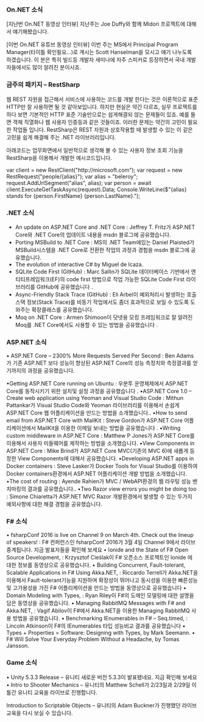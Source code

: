 ### On.NET 소식
[지난번 On.NET 동영상 인터뷰] 지난주는 Joe Duffy와 함께 Midori 프로젝트에 대해서 얘기해봤습니다. 

[이번 On.NET 유튜브 동영상 인터뷰] 이번 주는 MS에서 Principal Program Manager(타이틀 확인필요…)로 계시는 Scott Hanselman을 모시고 얘기 나누도록 하겠습니다. 이 분은 특히 빌드등 개발자 세미나에 자주 스피커로 등장하면서 국내 개발자들에서도 많이 알려진 분이시죠. 

### 금주의 패키지 – RestSharp     
웹 REST 자원을 접근해서 서비스에 사용하는 코드를 개발 한다는 것은 이론적으로 표준 HTTP만 잘 사용하면 될 것 같아보입니다. 하지만 현실은 약간 다르죠, 실무 프로젝트를 하다 보면 기본적인 HTTP 표준 기술만으로는 쉽게해결되 않는 문제들이 있죠. 예를 들면 객체 직열화나 웹 사용자 인증등과 같은 것들이죠. 이러한 문제는 약간의 고민이 필요한 작업들 입니다. RestSharp은 REST 자원과 상호작용할 때 발생할 수 있는 이 같은 고민을 쉽게 해결해 주는 .NET 라이브러리입니다.

아래코드는 업무화면에서 일반적으로 생각해 볼 수 있는 사용자 정보 조회 기능을 RestSharp을 이용해서 개발한 예시코드입니다.
<section>
var client = new RestClient("http://microsoft.com");
var request = new RestRequest("people/{alias}");
var alias = "beleroy";
request.AddUrlSegment("alias", alias);
var person = await client.ExecuteGetTaskAsync<Person>(request).Data;
Console.WriteLine($"{alias} stands for {person.FirstName} {person.LastName}.");
</section>

### .NET 소식
* An update on ASP.NET Core and .NET Core : Jeffrey T. Fritz가 ASP.NET Core와 .NET Core의 업데이트 내용을 msdn 블로그에 공유했습니다.
* Porting MSBuild to .NET Core : MS의 .NET Team에있는 Daniel Plaisted가 MSBuild시스템을 .NET Core로 전환한 작업의 과정과 경험을 msdn 블로그에 공유했습니다.
* The evolution of interactive C# by Miguel de Icaza.
* SQLite Code First (GitHub) :  Marc Sallin가 SQLite 데이터베이스 기반에서 엔티티프레임워크(EF)의 code first 방법으로 작업 가능한 SQLite Code First 라이브러리를 GitHub에 공유했습니다 .
* Async-Friendly Stack Trace (GitHub) : Eli Arbel이 예외처리시 발생하는 호출스택 정보(Stack Trace)를 비동기 작업에서도 좀더 효과적으로 보일 수 있도록 도와주는 확장클래스를 공유했습니다.
* Moq on .NET Core : Armen Shimoon이 닷넷용 모킹 프레임워크로 잘 알려진 Moq를 .NET Core에서도 사용할 수 있는 방법을 공유했습니다 .

### ASP.NET 소식
• ASP.NET Core – 2300% More Requests Served Per Second : Ben Adams가 기존 ASP.NET 보다 성능이 향상된   ASP.NET Core의 성능 측정치와 측정결과를 얻기까지의 과정을 공유했습니다.

•Getting ASP.NET Core running on Ubuntu : 우분투 운영체제에서 ASP.NET Core를 동작시키기 위한 설치및 설정 과정을 공유했습니다 .
•ASP.NET Core 1.0 – Create web application using Yeoman and Visual Studio Code : Mithun Pattankar가 Visual Studio Code와 Yeoman 라이브러리를 이용해서 손쉽게  ASP.NET Core 웹 어플리케이션을 만드는 방법을 소개했습니다..
•How to send email from ASP.NET Core with MailKit : Steve Gordon가 ASP.NET Core 어플리케이션에서 MailKit을 이용한 이메일 보내는 방법을 공유했습니다 .
•Writing custom middleware in ASP.NET Core : Matthew P Jones가 ASP.NET Core를 이용해서 사용자 미들웨어를 제작하는 방법을 소개했습니다.
•View Components in ASP.NET Core : Mike Brind가 ASP.NET Core MVC(기존의 MVC 6)에 새롭게 등장한 View Components에 대해서 공유했습니다.
•Developing ASP.NET apps in Docker containers : Steve Lasker가 Docker Tools for Visual Studio를 이용하여 Docker containers환경에서 ASP.NET 어플리케이션 개발 방법을 소개했습니다.
•The cost of routing : Ayende Rahien가 MVC / WebAPI환경의 웹 라우팅 성능 밴치마킹의 결과를 공유했습니다..
•Two Razor view errors you might be doing too : Simone Chiaretta가 ASP.NET MVC  Razor 개발환경에서 발생할 수 있는 두가지 예외사항에 대한 해결 경험을 공유했습니다.

### F# 소식
• fsharpConf 2016 is live on Channel 9 on March 4th. Check out the lineup of speakers! : F# 컨퍼런스인 fsharpConf 2016가 3월 4일 Channel 9에서 라이브 중계됩니다. 지금 발표자들을 확인해 보세요
• Ionide and the State of F# Open Source Development, : Krzysztof Cieślak이 F# 오픈소스 프로젝트인 Ionide 에 대한 정보를 동영상으로 공유했습니다.
• Building Concurrent, Fault-tolerant, Scalable Applications in F# Using Akka.NET, : Riccardo Terrell가 Akka.NET을 이용해서 Fault-tolerant기능을 지원하며  확장성이 뛰어나고 동시성을 이용한 빠른성능및 고가용성을 가진 F# 어플리케이션을 만드는 방법을 동영상으로 공유했습니다
• Domain Modeling with Types, : Ryan Riley이 F#의 도메인 모델링에 대한 설명을 담은 동영상을 공유했습니다.
• Managing RabbitMQ Messages with F# and Akka.NET, : Vagif Abilov이 F#에서 Akka.NET을 이용한 Managing RabbitMQ 사용 방법을 공유했습니다.
• Benchmarking IEnumerables in F# – Seq.timed, : Lincoln Atkinson이 F#의 IEnumerables 타입 성능비교 결과를 공유했습니다
• Types + Properties = Software: Designing with Types, by Mark Seemann.
• F# Will Solve Your Everyday Problem Without a Headache, by Tomas Jansson.

### Game 소식
• Unity 5.3.3 Release – 유니티 새로운 버전 5.3.3이 발표됐네요. 지금 확인해 보세요
• Intro to Shooter Mechanics – 유니티의 Matthew Schell가 2/23일과 2/29일 이틀간 유니티 교육을 라이브로 진행합니다.

Introduction to Scriptable Objects – 유니티의 Adam Buckner가 진행했던 라이브 교육을 다시 보실 수 있습니다.
